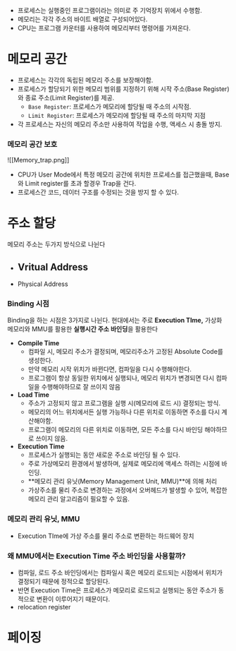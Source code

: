 
- 프로세스는 실행중인 프로그램이라는 의미로 주 기억장치 위에서 수행함.
- 메모리는 각각 주소의 바이트 배열로 구성되어있다.
- CPU는 프로그램 카운터를 사용하여 메모리부터 명령어를 가져온다.


# 메모리 공간
- 프로세스는 각각의 독립된 메모리 주소를 보장해야함.
- 프로세스가 할당되기 위한 메모리 범위를 지정하기 위해 시작 주소(Base Register)와 종료 주소(Limit Register)를 제공.
	- `Base Register`: 프로세스가 메모리에 할당될 때 주소의 시작점.
	- `Limit Register`: 프로세스가 메모리에 할당될 때 주소의 마지막 지점
- 각 프로세스는 자신의 메모리 주소만 사용하여 작업을 수행, 액세스 시 충돌 방지.


### 메모리 공간 보호
![[Memory_trap.png]]
- CPU가 User Mode에서 특정 메모리 공간에 위치한 프로세스를 접근했을때, Base와 Limit register를 초과 할경우 Trap을 건다.
- 프로세스간 코드, 데이터 구조를 수정되는 것을 방지 할 수 있다. 

# 주소 할당
메모리 주소는 두가지 방식으로 나뉜다

- Vritual Address
	- 
- Physical Address



### Binding 시점

Binding을 하는 시점은 3가지로 나뉜다. 현대에서는 주로 **Execution TIme,** 가상화 메모리와 MMU를 활용한 **실행시간 주소 바인딩**을 활용한다

- **Compile Time**
	- 컴파일 시, 메모리 주소가 결정되며, 메모리주소가 고정된 Absolute Code를 생성한다.
	- 만약 메모리 시작 위치가 바뀐다면, 컴파일을 다시 수행해야한다.
	- 프로그램이 항상 동일한 위치에서 실행되나, 메모리 위치가 변경되면 다시 컴파일을 수행해야하므로 잘 쓰이지 않음
- **Load Time**
	- 주소가 고정되지 않고 프로그램을 실행 시(메모리에 로드 시) 결정되는 방식.
	- 메모리의 어느 위치에서든 실행 가능하나 다른 위치로 이동하면 주소를 다시 계산해야함.
	- 프로그램이 메모리의 다른 위치로 이동하면, 모든 주소를 다시 바인딩 해야하므로 쓰이지 않음.
- **Execution Time**
	- 프로세스가 실행되는 동안 새로운 주소로 바인딩 될 수 있다.
	- 주로 가상메모리 환경에서 발생하며, 실제로 메모리에 액세스 하려는 시점에 바인딩.
	- **메모리 관리 유닛(Memory Management Unit, MMU)**에 의해 처리
	- 가상주소를 물리 주소로 변경하는 과정에서 오버헤드가 발생할 수 있어, 복잡한 메모리 관리 알고리즘이 필요할 수 있음.



### 메모리 관리 유닛, MMU
- Execution TIme에 가상 주소를 물리 주소로 변환하는 하드웨어 장치


### 왜 MMU에서는 Execution Time 주소 바인딩을 사용할까?
- 컴파일, 로드 주소 바인딩에서는 컴파일시 혹은 메모리 로드되는 시점에서 위치가 결정되기 때문에 정적으로 할당된다.
- 반면 Execution Time은 프로세스가 메모리로 로드되고 실행되는 동안 주소가 동적으로 변환이 이루어지기 때문이다.
- relocation register
# 페이징 




